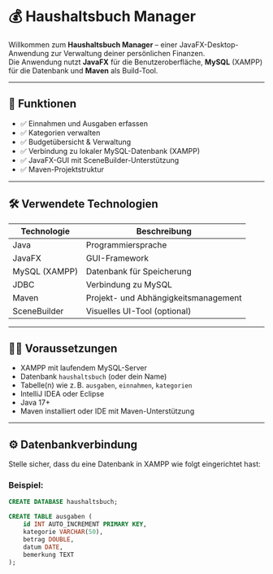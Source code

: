 # 💰 Haushaltsbuch Manager

Willkommen zum **Haushaltsbuch Manager** – einer JavaFX-Desktop-Anwendung zur Verwaltung deiner persönlichen Finanzen.  
Die Anwendung nutzt **JavaFX** für die Benutzeroberfläche, **MySQL** (XAMPP) für die Datenbank und **Maven** als Build-Tool.

---

## 🚀 Funktionen

- ✅ Einnahmen und Ausgaben erfassen
- ✅ Kategorien verwalten
- ✅ Budgetübersicht & Verwaltung
- ✅ Verbindung zu lokaler MySQL-Datenbank (XAMPP)
- ✅ JavaFX-GUI mit SceneBuilder-Unterstützung
- ✅ Maven-Projektstruktur

---

## 🛠 Verwendete Technologien

| Technologie     | Beschreibung                         |
|----------------|--------------------------------------|
| Java           | Programmiersprache                   |
| JavaFX         | GUI-Framework                        |
| MySQL (XAMPP)  | Datenbank für Speicherung            |
| JDBC           | Verbindung zu MySQL                  |
| Maven          | Projekt- und Abhängigkeitsmanagement |
| SceneBuilder   | Visuelles UI-Tool (optional)         |

---

## 🧑‍💻 Voraussetzungen

- XAMPP mit laufendem MySQL-Server
- Datenbank `haushaltsbuch` (oder dein Name)
- Tabelle(n) wie z. B. `ausgaben`, `einnahmen`, `kategorien`
- IntelliJ IDEA oder Eclipse
- Java 17+
- Maven installiert oder IDE mit Maven-Unterstützung

---

## ⚙️ Datenbankverbindung

Stelle sicher, dass du eine Datenbank in XAMPP wie folgt eingerichtet hast:

### Beispiel:

```sql
CREATE DATABASE haushaltsbuch;

CREATE TABLE ausgaben (
    id INT AUTO_INCREMENT PRIMARY KEY,
    kategorie VARCHAR(50),
    betrag DOUBLE,
    datum DATE,
    bemerkung TEXT
);
